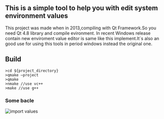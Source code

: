 ## This is a simple tool to help you with edit system environment values 

This project was made when in 2013,compiling with Qt Framework.So you need Qt 4.8 library and compile evironment.
In recent Windows release contain new enviroment value editor is same like this implement.It`s also an good use for using this tools in period windows instead the original one.
## Build
```
>cd ${project_directory}
>qmake –project
>qmake
>nmake //use vc++
>make //use g++
```
### Some bacle
![import values](https://github.com/sequarius/SequariusToys/blob/master/common_resource/images/img_environment_editor_import.png)
